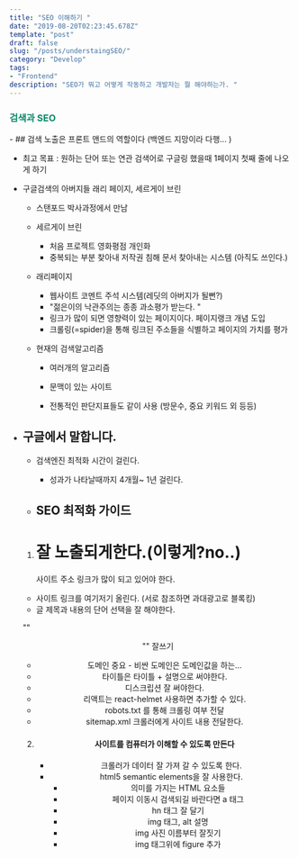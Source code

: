 ```yaml
---
title: "SEO 이해하기 "
date: "2019-08-20T02:23:45.678Z"
template: "post"
draft: false
slug: "/posts/understaingSEO/"
category: "Develop"
tags:
- "Frontend"
description: "SEO가 뭐고 어떻게 작동하고 개발자는 뭘 해야하는가. "
---
```

<h3 style="color:rgb(9, 136, 104)">검색과 SEO </h3>
- ## 검색 노출은 프론트 앤드의 역할이다 (백엔드 지망이라 다행... )

  - 최고 목표 : 원하는 단어 또는 연관 검색어로 구글링 했을때 1페이지 첫째 줄에 나오게 하기 

  - 구글검색의 아버지들 래리 페이지, 세르게이 브린

    - 스탠포드 박사과정에서 만남 

    - 세르게이 브린

      - 처음 프로젝트 영화평점 개인화
      - 중복되는 부분 찾아내 저작권 침해 문서 찾아내는 시스템 (아직도 쓰인다.)

    - 래리페이지 

      - 웹사이트 코멘트 주석 시스템(레딧의 아버지가 될뻔?)
      - "젊은이의 낙관주의는 종종 과소평가 받는다. "
      - 링크가 많이 되면 영향력이 있는 페이지이다. 페이지랭크 개념 도입  
      - 크롤링(=spider)을 통해 링크된 주소들을 식별하고 페이지의 가치를 평가 

    - 현재의 검색알고리즘

      - 여러개의 알고리즘

      - 문맥이 있는 사이트

      - 전통적인 판단지표들도 같이 사용 (방문수, 중요 키워드 외 등등)

        

- ## 구글에서 말합니다.  

  - 검색엔진 최적화 시간이 걸린다.

    - 성과가 나타날때까지 4개월~ 1년 걸린다.

  - ## SEO 최적화 가이드

  1. # 잘 노출되게한다.(이렇게?no..)

     사이트 주소 링크가 많이 되고 있어야 한다.
    - 사이트 링크를 여기저기 올린다. (서로 참조하면 과대광고로 블록킹)
    - 글 제목과 내용의 단어 선택을 잘 해야한다.

    ""<header>"" 잘쓰기
    - 도메인 중요 - 비싼 도메인은 도메인값을 하는...
    - 타이틀은  타이틀 + 설명으로 써야한다. 
    - 디스크립션 잘 써야한다. 
    - 리액트는 react-helmet 사용하면 추가할 수 있다. 
    - robots.txt 를 통해 크롤링 여부 전달
    - sitemap.xml 크롤러에게 사이트 내용 전달한다. 
  
  2. #### 사이트를 컴퓨터가 이해할 수 있도록 만든다

       - 크롤러가 데이터 잘 가져 갈 수 있도록 한다. 
     - html5 semantic elements을 잘 사용한다.
         - 의미를 가지는 HTML 요소들
         - 페이지 이동시 검색되길 바란다면 a 태그 
         - hn 태그 잘 달기
         - img 태그, alt 설명
         - img 사진 이름부터 잘짓기
         - img 태그위에 figure 추가